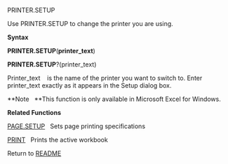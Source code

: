 PRINTER.SETUP

Use PRINTER.SETUP to change the printer you are using.

**Syntax**

**PRINTER.SETUP**(**printer\_text**)

**PRINTER.SETUP**?(printer\_text)

Printer\_text&nbsp;&nbsp;&nbsp;&nbsp;is the name of the printer you want
to switch to. Enter printer\_text exactly as it appears in the Setup
dialog box.

**Note&nbsp;&nbsp;&nbsp;**This function is only available in Microsoft
Excel for Windows.

**Related Functions**

[PAGE.SETUP](PAGE.SETUP.md)&nbsp;&nbsp;&nbsp;Sets page printing specifications

[PRINT](PRINT.md)&nbsp;&nbsp;&nbsp;Prints the active workbook



Return to [README](README.md)

